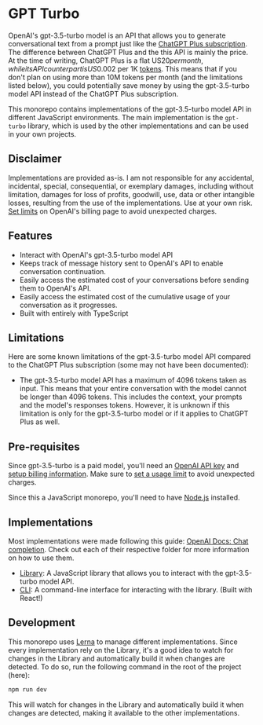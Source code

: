 # GPT Turbo

OpenAI's gpt-3.5-turbo model is an API that allows you to generate conversational text from a prompt just like the [ChatGPT Plus subscription](https://openai.com/blog/chatgpt-plus). The difference between ChatGPT Plus and the this API is mainly the price. At the time of writing, ChatGPT Plus is a flat US$20 per month, while its API counterpart is US$0.002 per 1K [tokens](https://platform.openai.com/docs/introduction/tokens). This means that if you don't plan on using more than 10M tokens per month (and the limitations listed below), you could potentially save money by using the gpt-3.5-turbo model API instead of the ChatGPT Plus subscription. 

This monorepo contains implementations of the gpt-3.5-turbo model API in different JavaScript environments. The main implementation is the `gpt-turbo` library, which is used by the other implementations and can be used in your own projects. 

## Disclaimer

Implementations are provided as-is. I am not responsible for any accidental, incidental, special, consequential, or exemplary damages, including without limitation, damages for loss of profits, goodwill, use, data or other intangible losses, resulting from the use of the implementations. Use at your own risk. [Set limits](https://platform.openai.com/account/billing/limits) on OpenAI's billing page to avoid unexpected charges.

## Features

- Interact with OpenAI's gpt-3.5-turbo model API
- Keeps track of message history sent to OpenAI's API to enable conversation continuation.
- Easily access the estimated cost of your conversations before sending them to OpenAI's API.
- Easily access the estimated cost of the cumulative usage of your conversation as it progresses.
- Built with entirely with TypeScript

## Limitations

Here are some known limitations of the gpt-3.5-turbo model API compared to the ChatGPT Plus subscription (some may not have been documented):

- The gpt-3.5-turbo model API has a maximum of 4096 tokens taken as input. This means that your entire conversation with the model cannot be longer than 4096 tokens. This includes the context, your prompts and the model's responses tokens. However, it is unknown if this limitation is only for the gpt-3.5-turbo model or if it applies to ChatGPT Plus as well.

## Pre-requisites

Since gpt-3.5-turbo is a paid model, you'll need an [OpenAI API key](https://platform.openai.com/account/api-keys) and [setup billing information](https://platform.openai.com/account/billing/overview). Make sure to [set a usage limit](https://platform.openai.com/account/billing/limits) to avoid unexpected charges.

Since this a JavaScript monorepo, you'll need to have [Node.js](https://nodejs.org/en/) installed.

## Implementations

Most implementations were made following this guide: [OpenAI Docs: Chat completion](https://platform.openai.com/docs/guides/chat). Check out each of their respective folder for more information on how to use them.

- [Library](./packages/lib/): A JavaScript library that allows you to interact with the gpt-3.5-turbo model API.
- [CLI](./packages/cli/): A command-line interface for interacting with the library. (Built with React!)

## Development

This monorepo uses [Lerna](https://lerna.js.org/) to manage different implementations. Since every implementation rely on the Library, it's a good idea to watch for changes in the Library and automatically build it when changes are detected. To do so, run the following command in the root of the project (here):

```bash
npm run dev
```

This will watch for changes in the Library and automatically build it when changes are detected, making it available to the other implementations.
